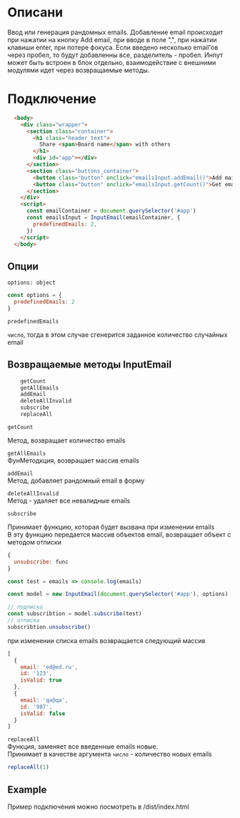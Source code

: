 # Описани

Ввод или генерация рандомных emails.
Добавление email происходит при нажатии на кнопку Add email, при вводе в поле ",", при нажатии клавиши enter, при потере фокуса.
Если введено несколько email'ов через пробел, то будут добавленны все, разделитель - пробел.
Инпут может быть встроен в блок отдельно, взаимодействие с внешними модулями идет через возвращаемые методы.


# Подключение

```html
  <body>
    <div class="wrapper">
      <section class="container">
        <h1 class="header_text">
          Share <span>Board name</span> with others
        </h1>
        <div id="app"></div>
      </section>
      <section class="buttons_container">
        <button class="button" onclick="emailsInput.addEmail()">Add mail</button>
        <button class="button" onclick="emailsInput.getCount()">Get emails count</button>
      </section>
    </div>
    <script>
      const emailContainer = document.querySelector('#app')
      const emailsInput = InputEmail(emailContainer, {
        predefinedEmails: 2,
      })
    </script>
  </body>
```
## Опции

`options: object`

```js
const options = {
  predefinedEmails: 2
}
```
`predefinedEmails`  

`чиcло`, тогда в этом случае сгенерится заданное количество случайных email  


## Возвращаемые методы InputEmail

```js
    getCount
    getAllEmails
    addEmail
    deleteAllInvalid
    subscribe
    replaceAll
```

`getCount`  

  Метод, возвращает количество emails  

`getAllEmails`  
  ФунМетодкция, возвращает массив emails  

`addEmail`  
  Метод, добавляет рандомный email в форму

`deleteAllInvalid`  
Метод - удаляет все невалидные emails  

`subscribe`  

Принимает функцию, которая будет вызвана при изменении emails  
В эту функцию передается массив объектов email, возвращает объект с методом отписки  
```js
{
  unsubscribe: func
}

```

```js
const test = emails => console.log(emails)

const model = new InputEmail(document.querySelector('#app'), options)

// подписка
const subscribtion = model.subscribe(test)
// отписка
subscribtion.unsubscribe()

```
при изменении списка emails возвращается следующий массив
```js
[
  {
    email: 'ed@ed.ru',
    id: '123',
    isValid: true
  },
  {
    email: 'qa@qa',
    id: '987',
    isValid: false
  }
]
```
`replaceAll`  
Функция, заменяет все введенные emails новые.  
Принимает в качестве аргумента `число` - количество новых emails
```js
replaceAll(1)
```


## Example
Пример подключения можно посмотреть в /dist/index.html